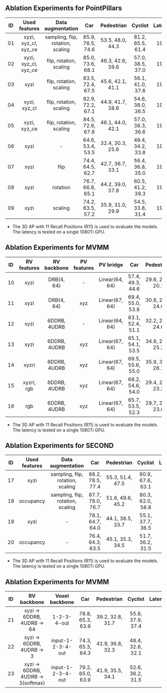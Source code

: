 ## Ablation Experiments for PointPillars

| ID | Used features        | Data augmentation                 | Car              | Pedestrian       | Cyclist          | Latency |
|:--:|:--------------------:|:---------------------------------:|:----------------:|:----------------:|:----------------:|:-------:|
| 01 | xyzi, xyz_cl, xyz_ce | sampling, flip, rotation, scaling | 85.9, 76.5, 74.6 | 53.5, 48.0, 44.3 | 81.2, 65.5, 61.4 | 19ms    |
| 02 | xyzi, xyz_cl, xyz_ce | flip, rotation, scaling           | 85.0, 73.6, 68.1 | 46.3, 42.6, 39.6 | 57.0, 38.5, 37.0 | 19ms    |
| 03 | xyzi                 | flip, rotation, scaling           | 83.5, 72.4, 67.5 | 45.6, 42.1, 41.1 | 56.1, 41.0, 37.6 | 19ms    |
| 04 | xyzi, xyz_cl         | flip, rotation, scaling           | 82.9, 72.2, 67.1 | 44.9, 41.7, 38.6 | 54.6, 38.0, 36.5 | 19ms    |
| 05 | xyzi, xyz_ce         | flip, rotation, scaling           | 84.5, 72.6, 67.8 | 46.1, 44.0, 42.1 | 57.0, 38.3, 36.6 | 19ms    |
| 06 | xyzi                 | -                                 | 64.6, 53.4, 53.5 | 32.4, 30.3, 25.6 | 49.4, 34.2, 33.8 | 19ms    |
| 07 | xyzi                 | flip                              | 74.4, 64.5, 62.7 | 42.7, 36.7, 33.1 | 56.4, 36.8, 35.0 | 19ms    |
| 08 | xyzi                 | rotation                          | 76.7, 66.8, 65.1 | 44.2, 39.0, 37.8 | 60.5, 41.2, 39.3 | 19ms    |
| 09 | xyzi                 | scaling                           | 74.2, 63.5, 57.2 | 35.9, 31.0, 29.9 | 54.5, 33.8, 31.4 | 19ms    |

 * The 3D AP with 11 Recall Positions (R11) is used to evaluate the models. The latency is tested on a single 1080Ti GPU.


## Ablation Experiments for MVMM

| ID | RV features | RV backbone    | PV features | PV bridge      | Car              | Pedestrian       | Cyclist          | Latency |
|:--:|:-----------:|:--------------:|:-----------:|:--------------:|:----------------:|:----------------:|:----------------:|:-------:|
| 10 | xyzi        | DRB(4, 64)     | -           | Linear(64, 64) | 57.4, 49.3, 44.6 | 29.6, 24.4, 20.1 | 47.1, 29.1, 27.9 | -       |
| 11 | xyzi        | DRB(4, 64)     | xyz         | Linear(67, 64) | 69.4, 55.0, 53.8 | 30.8, 28.7, 24.6 | 44.5, 30.8, 27.3 | -       |
| 12 | xyzi        | 6DDRB, 4UDRB   | -           | Linear(64, 64) | 63.1, 52.4, 51.1 | 32.2, 26.6, 24.6 | 40.5, 28.1, 27.2 | 33ms    |
| 13 | xyzi        | 6DDRB, 4UDRB   | xyz         | Linear(67, 64) | 65.1, 54.1, 53.5 | 34.9, 29.7, 25.2 | 45.0, 30.5, 29.9 | 33ms    |
| 14 | xyzri       | 6DDRB, 4UDRB   | xyz         | Linear(67, 64) | 69.5, 55.6, 55.0 | 35.9, 30.2, 26.1 | 45.8, 31.0, 27.9 | 33ms    |
| 15 | xyzri, rgb  | 6DDRB, 4UDRB   | xyz         | Linear(67, 64) | 68.2, 54.6, 54.0 | 29.4, 23.8, 23.2 | 43.9, 29.0, 28.5 | 33ms    |
| 16 | rgb         | 6DDRB, 4UDRB   | xyz         | Linear(67, 64) | 65.7, 53.5, 52.3 | 29.7, 24.9, 23.6 | 43.5, 26.8, 26.6 | 33ms    |

 * The 3D AP with 11 Recall Positions (R11) is used to evaluate the models. The latency is tested on a single 1080Ti GPU.


## Ablation Experiments for SECOND

| ID | Used features        | Data augmentation                 | Car              | Pedestrian       | Cyclist          | Latency |
|:--:|:--------------------:|:---------------------------------:|:----------------:|:----------------:|:----------------:|:-------:|
| 17 | xyzi                 | sampling, flip, rotation, scaling | 88.2, 78.5, 77.4 | 55.3, 51.4, 47.5 | 80.9, 67.6, 63.1 | 29ms    |
| 18 | occupancy            | sampling, flip, rotation, scaling | 87.7, 78.0, 76.7 | 51.6, 49.6, 45.2 | 80.3, 62.0, 58.8 | 29ms    |
| 19 | xyzi                 | -                                 | 78.1, 64.7, 64.0 | 44.1, 38.5, 33.7 | 55.1, 37.7, 36.5 | 29ms    |
| 20 | occupancy            | -                                 | 76.4, 64.3, 63.5 | 45.1, 35.3, 34.5 | 51.7, 36.2, 31.5 | 29ms    |
 
 * The 3D AP with 11 Recall Positions (R11) is used to evaluate the models. The latency is tested on a single 1080Ti GPU.
 
 
## Ablation Experiments for MVMM

| ID | RV backbone                        | Voxel backbone         | Car              | Pedestrian       | Cyclist          | Latency |
|:--:|:----------------------------------:|:----------------------:|:----------------:|:----------------:|:----------------:|:-------:|
| 21 | xyzi -> 6DDRB, 4UDRB -> 64         | 1-2-3-4-out            | 78.8, 65.3, 63.9 | 39.2, 32.8, 31.7 | 55.8, 37.9, 37.4 |
| 22 | xyzi -> 6DDRB, 4UDRB -> 3          | input-1-2-3-4-out      | 74.3, 65.3, 64.3 | 41.9, 36.8, 32.3 | 48.4, 32.6, 32.1 |
| 23 | xyzi -> 6DDRB, 4UDRB -> 3(softmax) | input-1-2-3-4-out      | 79.2, 65.0, 63.9 | 41.9, 35.5, 34.1 | 52.6, 36.2, 31.5 |
